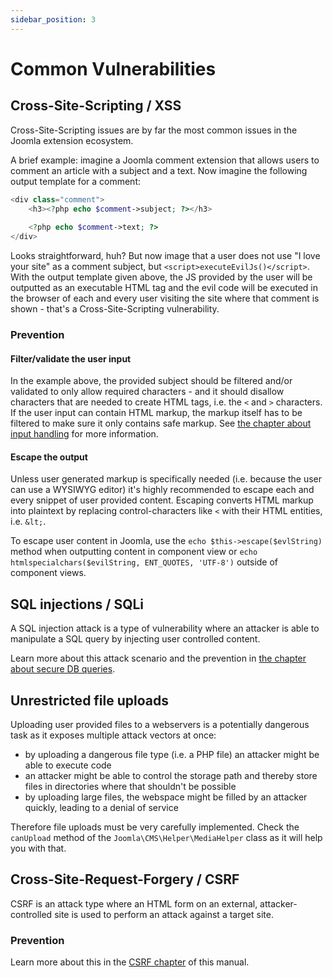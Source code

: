 ```yaml
---
sidebar_position: 3
---
```


Common Vulnerabilities
======================

## Cross-Site-Scripting / XSS
Cross-Site-Scripting issues are by far the most common issues in the Joomla extension ecosystem.

A brief example: imagine a Joomla comment extension that allows users to comment an article with a subject and a text.
Now imagine the following output template for a comment:

```php
<div class="comment">
    <h3><?php echo $comment->subject; ?></h3>
    
    <?php echo $comment->text; ?>
</div>
```

Looks straightforward, huh? But now image that a user does not use "I love your site" as a comment subject, but ```<script>executeEvilJs()</script>```.
With the output template given above, the JS provided by the user will be outputted as an executable HTML tag and the evil code will be executed in the browser of each and every user visiting the site where that comment is shown - that's a Cross-Site-Scripting vulnerability.

### Prevention
#### Filter/validate the user input
In the example above, the provided subject should be filtered and/or validated to only allow required characters - and it should disallow characters that are needed to create HTML tags, i.e. the `<` and `>` characters.
If the user input can contain HTML markup, the markup itself has to be filtered to make sure it only contains safe markup. See [the chapter about input handling](input-handling) for more information.

#### Escape the output
Unless user generated markup is specifically needed (i.e. because the user can use a WYSIWYG editor) it's highly recommended to escape each and every snippet of user provided content.
Escaping converts HTML markup into plaintext by replacing control-characters like `<` with their HTML entities, i.e. `&lt;`. 

To escape user content in Joomla, use the ```echo $this->escape($evlString)``` method when outputting content in component view or ```echo htmlspecialchars($evilString, ENT_QUOTES, 'UTF-8')``` outside of component views.

## SQL injections / SQLi
A SQL injection attack is a type of vulnerability where an attacker is able to manipulate a SQL query by injecting user controlled content.

Learn more about this attack scenario and the prevention in [the chapter about secure DB queries](secure-db-queries).

## Unrestricted file uploads
Uploading user provided files to a webservers is a potentially dangerous task as it exposes multiple attack vectors at once:
* by uploading a dangerous file type (i.e. a PHP file) an attacker might be able to execute code
* an attacker might be able to control the storage path and thereby store files in directories where that shouldn't be possible
* by uploading large files, the webspace might be filled by an attacker quickly, leading to a denial of service

Therefore file uploads must be very carefully implemented. Check the ```canUpload``` method of the ```Joomla\CMS\Helper\MediaHelper``` class as it will help you with that.

## Cross-Site-Request-Forgery / CSRF
CSRF is an attack type where an HTML form on an external, attacker-controlled site is used to perform an attack against a target site. 

### Prevention
Learn more about this in the [CSRF chapter](csrf-protection) of this manual.